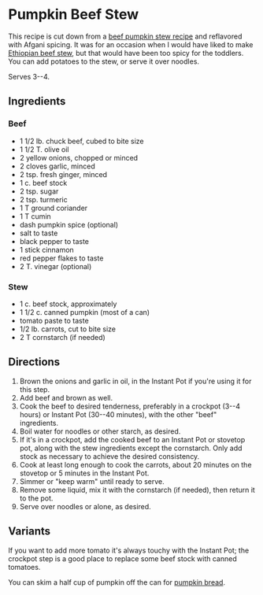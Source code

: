 [Instant Pot]: ../indices/instantPot.html

# Pumpkin Beef Stew

This recipe is cut down from a [beef pumpkin stew recipe](https://www.honeyandbirch.com/pumpkin-beef-stew-recipe/#recipe) and reflavored with Afgani spicing.  It was for an occasion when I would have liked to make [Ethiopian beef stew](../meat/ipEthBeefStew.md), but that would have been too spicy for the toddlers.  You can add potatoes to the stew, or serve it over noodles.

Serves 3--4.

## Ingredients

### Beef

* 1 1/2 lb. chuck beef, cubed to bite size
* 1 1/2 T. olive oil
* 2 yellow onions, chopped or minced
* 2 cloves garlic, minced
* 2 tsp. fresh ginger, minced
* 1 c. beef stock
* 2 tsp. sugar
* 2 tsp. turmeric
* 1 T ground coriander
* 1 T cumin
* dash pumpkin spice (optional)
* salt to taste
* black pepper to taste
* 1 stick cinnamon
* red pepper flakes to taste
* 2 T. vinegar (optional)

### Stew

* 1 c. beef stock, approximately
* 1 1/2 c. canned pumpkin (most of a can)
* tomato paste to taste
* 1/2 lb. carrots, cut to bite size
* 2 T cornstarch (if needed)

## Directions

1. Brown the onions and garlic in oil, in the Instant Pot if you're using it for this step.
2. Add beef and brown as well.
3. Cook the beef to desired tenderness, preferably in a crockpot (3--4 hours) or Instant Pot (30--40 minutes), with the other "beef" ingredients.
4. Boil water for noodles or other starch, as desired.
5. If it's in a crockpot, add the cooked beef to an Instant Pot or stovetop pot, along with the stew ingredients except the cornstarch.  Only add stock as necessary to achieve the desired consistency.
6. Cook at least long enough to cook the carrots, about 20 minutes on the stovetop or 5 minutes in the Instant Pot.
7. Simmer or "keep warm" until ready to serve.
8. Remove some liquid, mix it with the cornstarch (if needed), then return it to the pot.
9. Serve over noodles or alone, as desired.

## Variants

If you want to add more tomato it's always touchy with the Instant Pot; the crockpot step is a good place to replace some beef stock with canned tomatoes.

You can skim a half cup of pumpkin off the can for [pumpkin bread](../bread/pumpkin.md).
